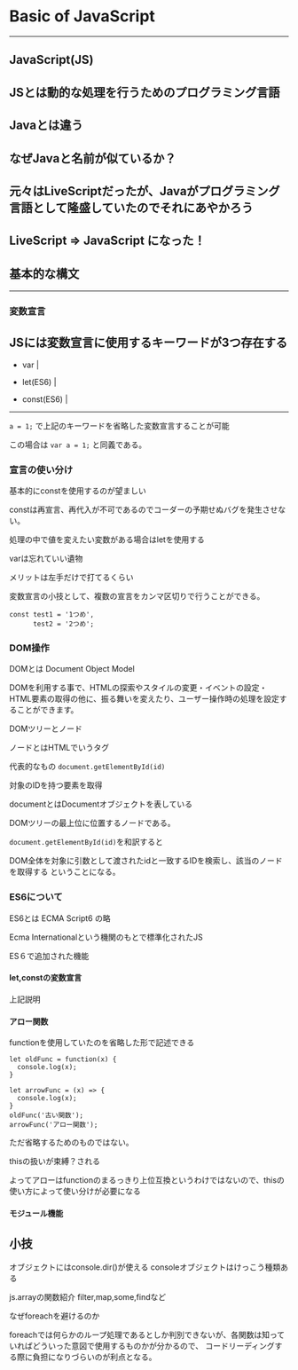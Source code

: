 # Basic of JavaScript
---
## JavaScript(JS)
JSとは動的な処理を行うためのプログラミング言語
---
Javaとは違う
---
なぜJavaと名前が似ているか？
---
元々はLiveScriptだったが、Javaがプログラミング言語として隆盛していたのでそれにあやかろう
---
LiveScript => JavaScript
になった！
---
## 基本的な構文
---
### 変数宣言
JSには変数宣言に使用するキーワードが3つ存在する
---
- var |

- let(ES6) |

- const(ES6) |
---
`a = 1;`
で上記のキーワードを省略した変数宣言することが可能

この場合は
`var a = 1;`
と同義である。


### 宣言の使い分け
基本的にconstを使用するのが望ましい

constは再宣言、再代入が不可であるのでコーダーの予期せぬバグを発生させない。

処理の中で値を変えたい変数がある場合はletを使用する

varは忘れていい遺物

メリットは左手だけで打てるくらい

変数宣言の小技として、複数の宣言をカンマ区切りで行うことができる。
```
const test1 = '1つめ',
      test2 = '2つめ';
```

### DOM操作
DOMとは Document Object Model

DOMを利用する事で、HTMLの探索やスタイルの変更・イベントの設定・HTML要素の取得の他に、振る舞いを変えたり、ユーザー操作時の処理を設定することができます。

DOMツリーとノード

ノードとはHTMLでいうタグ

代表的なもの
`document.getElementById(id)`

対象のIDを持つ要素を取得

documentとはDocumentオブジェクトを表している

DOMツリーの最上位に位置するノードである。

`document.getElementById(id)`を和訳すると

DOM全体を対象に引数として渡されたidと一致するIDを検索し、該当のノードを取得する
ということになる。

### ES6について
ES6とは
ECMA Script6 の略

Ecma Internationalという機関のもとで標準化されたJS

ES６で追加された機能

#### let,constの変数宣言
上記説明
#### アロー関数
functionを使用していたのを省略した形で記述できる
```
let oldFunc = function(x) {
  console.log(x);
}

let arrowFunc = (x) => {
  console.log(x);
}
oldFunc('古い関数');
arrowFunc('アロー関数');
```

ただ省略するためのものではない。

thisの扱いが束縛？される

よってアローはfunctionのまるっきり上位互換というわけではないので、thisの使い方によって使い分けが必要になる

#### モジュール機能



## 小技
オブジェクトにはconsole.dir()が使える
consoleオブジェクトはけっこう種類ある

js.arrayの関数紹介
filter,map,some,findなど

なぜforeachを避けるのか

foreachでは何らかのループ処理であるとしか判別できないが、各関数は知っていればどういった意図で使用するものかが分かるので、
コードリーディングする際に負担になりづらいのが利点となる。
